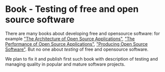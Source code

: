 Book - Testing of free and open source software
===============================

There are many books about developing free and opensource software:
for example ["The Architecture of Open Source Applications"](http://aosabook.org),
["The Performance of Open Source Applications"](http://aosabook.org),
["Producing Open Source Software"](http://producingoss.com/).
But no one about *testing* of free and opensource software.

We plan to fix it and publish first such book with
description of testing and managing quality in popular and mature software projects.
